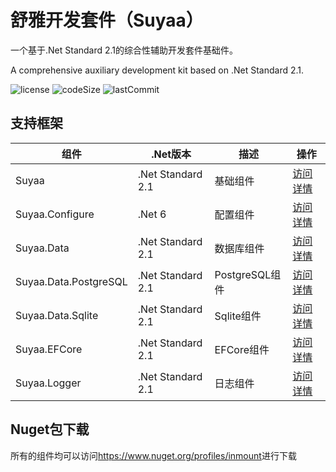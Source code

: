 # 舒雅开发套件（Suyaa）

一个基于.Net Standard 2.1的综合性辅助开发套件基础件。

A comprehensive auxiliary development kit based on .Net Standard 2.1.

![license](https://img.shields.io/github/license/suyaas/suyaa)
![codeSize](https://img.shields.io/github/languages/code-size/suyaas/suyaa)
![lastCommit](https://img.shields.io/github/last-commit/suyaas/suyaa)

## 支持框架

| 组件 | .Net版本 | 描述 | 操作 |
| ---- | ----- | ---- | ---- |
| Suyaa | .Net Standard 2.1 | 基础组件 | [访问详情](https://github.com/Suyaas/Suyaa) |
| Suyaa.Configure | .Net 6 | 配置组件 | [访问详情](https://github.com/Suyaas/Suyaa/Suyaa.Configure) |
| Suyaa.Data | .Net Standard 2.1 | 数据库组件 | [访问详情](https://github.com/Suyaas/Suyaa/Suyaa.Data) |
| Suyaa.Data.PostgreSQL | .Net Standard 2.1 | PostgreSQL组件 | [访问详情](https://github.com/Suyaas/Suyaa/Suyaa.Data.PostgreSQL) |
| Suyaa.Data.Sqlite | .Net Standard 2.1 | Sqlite组件 | [访问详情](https://github.com/Suyaas/Suyaa/Suyaa.Data.Sqlite) |
| Suyaa.EFCore | .Net Standard 2.1 | EFCore组件 | [访问详情](https://github.com/Suyaas/Suyaa/Suyaa.EFCore) |
| Suyaa.Logger | .Net Standard 2.1 | 日志组件 | [访问详情](https://github.com/Suyaas/Suyaa/Suyaa.Logger) |

## Nuget包下载

所有的组件均可以访问<https://www.nuget.org/profiles/inmount>进行下载
